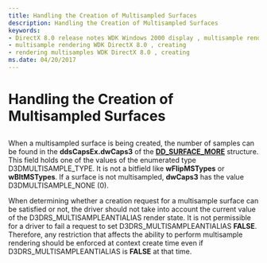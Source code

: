 ```yaml
---
title: Handling the Creation of Multisampled Surfaces
description: Handling the Creation of Multisampled Surfaces
keywords:
- DirectX 8.0 release notes WDK Windows 2000 display , multisample rendering, creating
- multisample rendering WDK DirectX 8.0 , creating
- rendering multisamples WDK DirectX 8.0 , creating
ms.date: 04/20/2017
---
```


# Handling the Creation of Multisampled Surfaces


## <span id="ddk_handling_the_creation_of_multisampled_surfaces_gg"></span><span id="DDK_HANDLING_THE_CREATION_OF_MULTISAMPLED_SURFACES_GG"></span>


When a multisampled surface is being created, the number of samples can be found in the **ddsCapsEx.dwCaps3** of the [**DD\_SURFACE\_MORE**](/windows/win32/api/ddrawint/ns-ddrawint-dd_surface_more) structure. This field holds one of the values of the enumerated type D3DMULTISAMPLE\_TYPE. It is not a bitfield like **wFlipMSTypes** or **wBltMSTypes**. If a surface is not multisampled, **dwCaps3** has the value D3DMULTISAMPLE\_NONE (0).

When determining whether a creation request for a multisample surface can be satisfied or not, the driver should not take into account the current value of the D3DRS\_MULTISAMPLEANTIALIAS render state. It is not permissible for a driver to fail a request to set D3DRS\_MULTISAMPLEANTIALIAS **FALSE**. Therefore, any restriction that affects the ability to perform multisample rendering should be enforced at context create time even if D3DRS\_MULTISAMPLEANTIALIAS is **FALSE** at that time.

 

